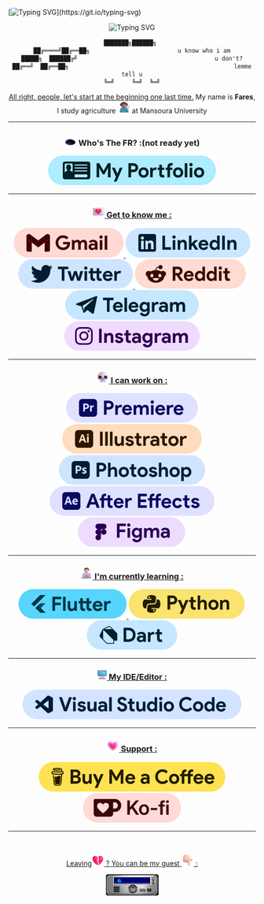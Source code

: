 [![Typing SVG](https://readme-typing-svg.demolab.com/?lines=Front-End+Dev;Graphic+Designer;Creative+Something-Something.)](https://git.io/typing-svg)



<div align="right">
<div align="center">
<!-- <a href="https://git.io/typing-svg"> -->
<img src="https://readme-typing-svg.demolab.com?font=Roboto+Mono&weight=600&duration=2000&pause=1500&color=FFFFFF&background=1e242a&center=true&vCenter=true&random=false&width=420&lines=Frmamlf;Front-End+Dev;Graphic+Designer;Creative+Something-Something;" alt="Typing SVG" /></a>


```
███████╗██████╗ 
██╔════╝██╔══██╗                         u know who i am
█████╗  ██████╔╝                                       u don't?
██╔══╝  ██╔══██╗                                               lemme tell u
╚═╝     ╚═╝  ╚═╝
```

<a href="https://youtu.be/LRspFpixPnI?si=mBausWSxJjzOVRED&t=58">All right, people, let's start at the beginning one last time.</a> My name is **Fares**, I study agriculture <img src="Media/Emoji/Farmer.png" alt="Farmer" width="25" height="25" /> at Mansoura University 

---
### <img src="Media/Emoji/Hole.png" alt="keepintouch" width="25" height="25" /> Who's The FR? :(not ready yet)
<a href="https://frmamlf.github.io/">
    <img src="Media/Badge/PF.svg" alt="PF">

---
### <img src="Media/Emoji/Love Letter.png" alt="keepintouch" width="25" height="25" /> Get to know me :
<a href="mailto:frmamlf@gmail.com?subject=Hello&body=How are you?"> <img src="Media/Badge/Gmail.svg" alt="Gmail"> </a>
<a href="https://www.linkedin.com/in/frmamlf/">
    <img src="Media/Badge/Linkedin.svg" alt="Linkedin">
<a href="https://x.com/frmamlf">
    <img src="Media/Badge/X.svg" alt="X">
 <a href="https://www.reddit.com/user/frmamlf/">
    <img src="Media/Badge/Reddit.svg" alt="Reddit">
<a href="https://t.me/frmamlf">
    <img src="Media/Badge/Tele.svg" alt="tele">
<a href="https://www.instagram.com/frmamlf">
    <img src="Media/Badge/Insta.svg" alt="Insta">

---
### <img src="Media/Emoji/Skull.png" alt="keepintouch" width="25" height="25" /> I can work on :
![pre](Media/Badge/premiere3.svg)
![Illustrator](Media/Badge/Ill.svg)
![PS](Media/Badge/photoshop3.svg)
![AE](Media/Badge/AE.svg)
![Figma](Media/Badge/Figma.svg)

---
### <img src="Media/Emoji/Manpc.png" alt="Manpc" width="25" height="25" /> I'm currently learning :
<a href="https://roadmap.sh/u/frmamlf">
    <img src="Media/Badge/Flutter.svg" alt="Flutter">
<a href="https://roadmap.sh/u/frmamlf">
    <img src="Media/Badge/Py.svg" alt="Python">
<a href="https://roadmap.sh/u/frmamlf">
    <img src="Media/Badge/Dart.svg" alt="Dart">

---
### <img src="Media/Emoji/PC.png" alt="keepintouch" width="20" height="20" /> My IDE/Editor :
![VS Code](Media/Badge/VSCode.svg)

---
### <img src="Media/Emoji/Growing Heart.png" alt="keepintouch" width="25" height="25" /> Support :
<a href="https://buymeacoffee.com/frmamlf">
    <img src="Media/Badge/BMC.svg" alt="BMC">
<a href="https://ko-fi.com/frmamlf">
    <img src="Media/Badge/Ko-fi.svg" alt="KO-Fi">

---
<br>
<div align="center">
<p>Leaving<img src="Media/Emoji/Broken Heart.png" alt="Broken heart" width="25" height="25"> ? You can be my guest <img src="Media/Emoji/Down.png" alt="Hand" width="25" height="25" /> :</p>
 <a href="https://github.com/frmamlf/frmamlf/discussions/"><img src="Media/Emoji/GUESTBOOK.gif" alt="Guest book"></a>
</div>
<br>

